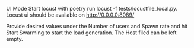 UI Mode
Start locust with poetry run locust -f tests/locustfile_local.py. Locust ui should be available on http://0.0.0.0:8089/

Provide desired values under the Number of users and Spawn rate and hit Start Swarming to start the load generation. The Host filed can be left empty.